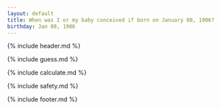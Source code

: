 ```yaml
---
layout: default
title: When was I or my baby conceived if born on January 08, 1906?
birthday: Jan 08, 1906
---
```


{% include header.md %}

{% include guess.md %}

{% include calculate.md %}

{% include safety.md %}

{% include footer.md %}



